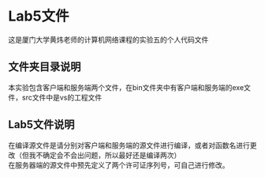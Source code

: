 # Lab5文件  

这是厦门大学黄炜老师的计算机网络课程的实验五的个人代码文件  

## 文件夹目录说明  

本实验包含客户端和服务端两个文件，在bin文件夹中有客户端和服务端的exe文件，src文件中是vs的工程文件  

## Lab5文件说明  

在编译源文件是请分别对客户端和服务端的源文件进行编译，或者对函数名进行更改（但我不确定会不会出问题，所以最好还是编译两次）  
在服务器端的源文件中预先定义了两个许可证序列号，可自己进行修改。  


